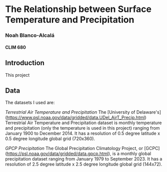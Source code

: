 # The Relationship between Surface Temperature and Precipitation

### Noah Blanco-Alcalá
#### CLIM 680

## Introduction

This project 

## Data

The datasets I used are:

_Terrestrial Air Temperature and Precipitation_
The [University of Delaware's] (https://www.psl.noaa.gov/data/gridded/data.UDel_AirT_Precip.html) Terrestrial Air Temperature and Precipitation dataset is monthly temperature and precipitation (only the temperature is used in this project) ranging from January 1900 to December 2014. It has a resolution of 0.5 degree latitude x 0.5 degree longitude global grid (720x360).

_GPCP Precipitation_
The Global Precipitation Climatology Project, or [GCPC] (https://psl.noaa.gov/data/gridded/data.gpcp.html), is a monthly global precipitation dataset ranging from January 1979 to September 2023. It has a resolution of 2.5 degree latitude x 2.5 degree longitude global grid (144x72).

